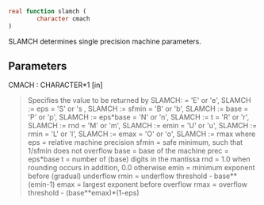 ```fortran
real function slamch (
        character cmach
)
```

SLAMCH determines single precision machine parameters.

## Parameters
CMACH : CHARACTER\*1 [in]
> Specifies the value to be returned by SLAMCH:
> = 'E' or 'e',   SLAMCH := eps
> = 'S' or 's ,   SLAMCH := sfmin
> = 'B' or 'b',   SLAMCH := base
> = 'P' or 'p',   SLAMCH := eps\*base
> = 'N' or 'n',   SLAMCH := t
> = 'R' or 'r',   SLAMCH := rnd
> = 'M' or 'm',   SLAMCH := emin
> = 'U' or 'u',   SLAMCH := rmin
> = 'L' or 'l',   SLAMCH := emax
> = 'O' or 'o',   SLAMCH := rmax
> where
> eps   = relative machine precision
> sfmin = safe minimum, such that 1/sfmin does not overflow
> base  = base of the machine
> prec  = eps\*base
> t     = number of (base) digits in the mantissa
> rnd   = 1.0 when rounding occurs in addition, 0.0 otherwise
> emin  = minimum exponent before (gradual) underflow
> rmin  = underflow threshold - base\*\*(emin-1)
> emax  = largest exponent before overflow
> rmax  = overflow threshold  - (base\*\*emax)\*(1-eps)

